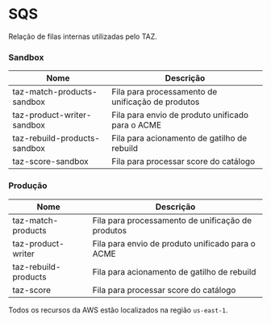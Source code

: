 # SQS

Relação de filas internas utilizadas pelo TAZ.

### Sandbox

| Nome | Descrição |
|------|------|
| taz-match-products-sandbox | Fila para processamento de unificação de produtos |
| taz-product-writer-sandbox | Fila para envio de produto unificado para o ACME |
| taz-rebuild-products-sandbox | Fila para acionamento de gatilho de rebuild |
| taz-score-sandbox | Fila para processar score do catálogo |

### Produção

| Nome | Descrição |
|------|------|
| taz-match-products | Fila para processamento de unificação de produtos |
| taz-product-writer | Fila para envio de produto unificado para o ACME |
| taz-rebuild-products | Fila para acionamento de gatilho de rebuild |
| taz-score | Fila para processar score do catálogo |

Todos os recursos da AWS estão localizados na região `us-east-1`.
